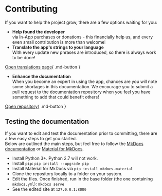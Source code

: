# Contributing

If you want to help the project grow, there are a few options waiting for you:

- **Help found the developer**  
via In-App purchases or donations - this financially help us, and every even small contribution is more than welcome!
- **Translate the app's strings to your language**  
With every update new phrases are introduced, so there is always work to be done!

[Open translations page](http://mqtt-dashboard.oneskyapp.com/collaboration/project/333916){ .md-button }

- **Enhance the documentation**  
When you become an expert in using the app, chances are you will note some shortages in this documentation. We encourage you to submit a pull request to the documentation repository when you feel you have something to add that could benefit others!

[Open repository](https://github.com/Vetru-Apps/mqtt-dashboard-documentation){ .md-button }

## Testing the documentation

If you want to edit and test the documentation prior to committing, there are a few easy steps to get you started.  
Below are outlined the main steps, but feel free to follow the [MkDocs documentation](https://www.mkdocs.org/#installation) or [Material for MkDocs](https://squidfunk.github.io/mkdocs-material/getting-started/).

- Install Python 3+. Python 2.7 will not work.
- Install `pip`:
    `pip install --upgrade pip`
- Install Material for MkDocs via
    `pip install mkdocs-material`
- Clone the repository locally to a folder on your system.
- Edit the files. Once finished, run in the base folder (the one containing `mkdocs.yml`):
    `mkdocs serve`
- See the edited site at `127.0.0.1:8000`